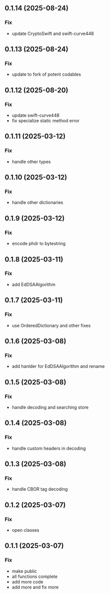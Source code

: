 ## 0.1.14 (2025-08-24)

### Fix

- update CryptoSwift and swift-curve448

## 0.1.13 (2025-08-24)

### Fix

- update to fork of potent codables

## 0.1.12 (2025-08-20)

### Fix

- update swift-curve448
- fix specialize static method error

## 0.1.11 (2025-03-12)

### Fix

- handle other types

## 0.1.10 (2025-03-12)

### Fix

- handle other dictionaries

## 0.1.9 (2025-03-12)

### Fix

- encode phdr to bytestring

## 0.1.8 (2025-03-11)

### Fix

- add EdDSAAlgorithm

## 0.1.7 (2025-03-11)

### Fix

- use OrderedDictionary and other fixes

## 0.1.6 (2025-03-08)

### Fix

- add hanlder for EdDSAAlgorithm and rename

## 0.1.5 (2025-03-08)

### Fix

- handle decoding and searching store

## 0.1.4 (2025-03-08)

### Fix

- handle custom headers in decoding

## 0.1.3 (2025-03-08)

### Fix

- handle CBOR tag decoding

## 0.1.2 (2025-03-07)

### Fix

- open classes

## 0.1.1 (2025-03-07)

### Fix

- make public
- all functions complete
- add more code
- add more and fix more
